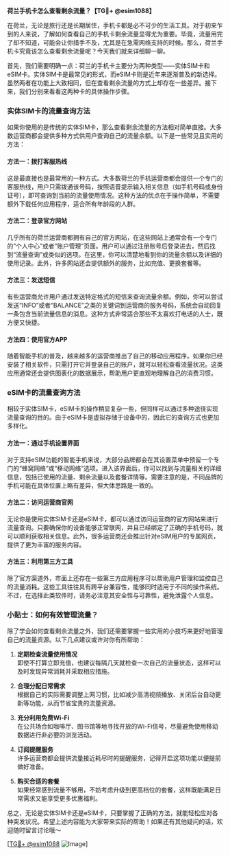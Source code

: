 **荷兰手机卡怎么查看剩余流量？【TG💪+ @esim1088】**

在荷兰，无论是旅行还是长期居住，手机卡都是必不可少的生活工具。对于初来乍到的人来说，了解如何查看自己的手机卡剩余流量显得尤为重要。毕竟，流量用完了却不知道，可能会让你措手不及，尤其是在急需网络支持的时候。那么，荷兰手机卡究竟该怎么查看剩余流量呢？今天我们就来详细聊一聊。

首先，我们需要明确一点：荷兰的手机卡主要分为两种类型——实体SIM卡和eSIM卡。实体SIM卡是最常见的形式，而eSIM卡则是近年来逐渐普及的新选择。虽然两者在功能上大致相同，但在查看剩余流量的方式上却存在一些差异。接下来，我们分别来看看这两种卡的具体操作步骤。

### 实体SIM卡的流量查询方法

如果你使用的是传统的实体SIM卡，那么查看剩余流量的方法相对简单直接。大多数运营商都会提供多种方式供用户查询自己的流量余额。以下是一些常见且实用的方法：

#### 方法一：拨打客服热线
这是最直接也是最常用的一种方式。大多数荷兰的手机运营商都会提供一个专门的客服热线，用户只需拨通该号码，按照语音提示输入相关信息（如手机号码或身份证号），即可查询到当前的流量使用情况。这种方法的优点在于操作简单，不需要额外下载任何应用程序，适合所有年龄段的人群。

#### 方法二：登录官方网站
几乎所有的荷兰运营商都拥有自己的官方网站，在这些网站上通常会有一个专门的“个人中心”或者“账户管理”页面。用户可以通过注册账号后登录进去，然后找到“流量查询”或类似的选项。在这里，你可以清楚地看到你的流量余额以及详细的使用记录。此外，许多网站还会提供额外的服务，比如充值、更换套餐等。

#### 方法三：发送短信
有些运营商允许用户通过发送特定格式的短信来查询流量余额。例如，你可以尝试发送“INFO”或者“BALANCE”之类的关键词到运营商的服务号码，系统会自动回复一条包含当前流量信息的消息。这种方式非常适合那些不太喜欢打电话的人士，既方便又快捷。

#### 方法四：使用官方APP
随着智能手机的普及，越来越多的运营商推出了自己的移动应用程序。如果你已经安装了相关软件，只需打开它并登录自己的账户，就可以轻松查看流量状况。这类应用通常还会提供图表化的数据展示，帮助用户更直观地理解自己的消费习惯。

### eSIM卡的流量查询方法

相较于实体SIM卡，eSIM卡的操作稍显复杂一些，但同样可以通过多种途径实现流量查询的目的。由于eSIM卡是虚拟存储于设备中的，因此它的查询方式也更加多样化。

#### 方法一：通过手机设置界面
对于支持eSIM功能的智能手机来说，大部分品牌都会在其设置菜单中预留一个专门的“蜂窝网络”或“移动网络”选项。进入该界面后，你可以找到与流量相关的详细信息，包括已使用的流量、剩余流量以及套餐详情等。需要注意的是，不同品牌的手机可能在具体位置上略有差异，但大体思路是一致的。

#### 方法二：访问运营商官网
无论你是使用实体SIM卡还是eSIM卡，都可以通过访问运营商的官方网站来进行流量查询。只要确保你的设备能够正常联网，并且已经绑定了正确的手机号码，就可以顺利获取相关信息。此外，很多运营商还会推出针对eSIM用户的专属网页，提供了更为丰富的服务内容。

#### 方法三：利用第三方工具
除了官方渠道外，市面上还存在一些第三方应用程序可以帮助用户管理和监控自己的流量消耗。这些工具往往具有跨平台兼容性，能够同时适用于不同的操作系统。不过，在选择此类软件时，请务必注意其安全性与可靠性，避免泄露个人信息。

### 小贴士：如何有效管理流量？

除了学会如何查看剩余流量之外，我们还需要掌握一些实用的小技巧来更好地管理自己的流量资源。以下几点建议或许对你有所帮助：

1. **定期检查流量使用情况**  
   即使不打算立即充值，也建议每隔几天就检查一次自己的流量状态，这样可以及时发现异常消耗并采取相应措施。

2. **合理分配日常需求**  
   根据自己的实际需要调整上网习惯，比如减少高清视频播放、关闭后台自动更新等功能，从而节省宝贵的流量资源。

3. **充分利用免费Wi-Fi**  
   在公共场合如咖啡厅、图书馆等地寻找开放的Wi-Fi信号，尽量避免使用移动数据进行非必要的浏览活动。

4. **订阅提醒服务**  
   许多运营商都会提供流量接近耗尽时的提醒服务，记得开启这项功能以便提前做好准备。

5. **购买合适的套餐**  
   如果经常感到流量不够用，不妨考虑升级到更高档位的套餐，这样既能满足日常需求又能享受更多优惠福利。

总之，无论是实体SIM卡还是eSIM卡，只要掌握了正确的方法，就能轻松应对各种突发状况。希望上述内容能为大家带来实际的帮助！如果还有其他疑问的话，欢迎随时留言讨论哦～

[[TG💪+ @esim1088](https://t.me/s/esim1088) ![Image](https://i.postimg.cc/4NQfJmqS/Snipaste-2025-05-13-00-14-12.png)]